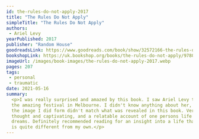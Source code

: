```yaml
---
id: the-rules-do-not-apply-2017
title: "The Rules Do Not Apply"
simpleTitle: "The Rules Do Not Apply"
authors:
 - Ariel Levy
yearPublished: 2017
publisher: "Random House"
goodreadsLink: https://www.goodreads.com/book/show/32572166-the-rules-do-not-apply
bookshopLink: https://uk.bookshop.org/books/the-rules-do-not-apply/9780349005324
imageUrl: /images/book-images/the-rules-do-not-apply-2017.webp
pages: 207
tags:
 - personal
 - traumatic
date: 2021-05-16
summary:
  <p>I was really surprised and amazed by this book. I saw Ariel Levy talk at
  the amazing festival in Melbourne. I didn't know anything about her, but
  the image I did form didn't match what was revealed in this book. Very
  thought and captivating, and a relatable account of one persons life and
  dreams. Definitely recommended reading for an insight into a life that
  is quite different from my own.</p>
---
```


